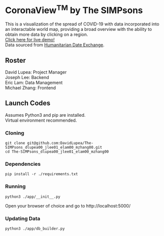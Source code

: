 # CoronaView<sup>TM</sup> by The SIMPsons
This is a visualization of the spread of COVID-19 with data incorporated into an interactable world map, 
providing a broad overview with the ability to obtain more data by clicking on a region.  
[Click here for live demo!](https://coronaviewtm.herokuapp.com/)  
Data sourced from [Humanitarian Date Exchange](https://data.humdata.org/dataset/novel-coronavirus-2019-ncov-cases).

## Roster
David Lupea: Project Manager  
Joseph Lee: Backend  
Eric Lam: Data Management  
Michael Zhang: Frontend

## Launch Codes
Assumes Python3 and pip are installed.  
Virtual environment recommended.
### Cloning
```shell script
git clone git@github.com:DavidLupea/The-SIMPsons_dlupea00_jlee01_elam00_mzhang00.git
cd The-SIMPsons_dlupea00_jlee01_elam00_mzhang00
```
### Dependencies
```shell script
pip install -r ./requirements.txt
```
### Running
```shell script
python3 ./app/__init__.py
```
Open your browser of choice and go to http://localhost:5000/
### Updating Data
```shell script
python3 ./app/db_builder.py
```
